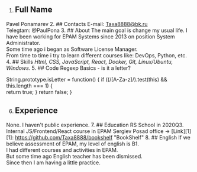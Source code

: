 1. ## Full Name
 Pavel Ponamarev
2. ## Contacts
 E-mail: Taxa8888@bk.ru  
 Telegtam: @PaulPona
3. ## About
 The main goal is change my usual life. I have been working for EPAM Systems since 2013 on position System Administrator.  
Some time ago i began as Software License Manager.  
From time to time i try to learn different courses like: DevOps, Python, etc.
4. ## Skills
 *Html, CSS, JavaScript, React, Docker, Git, Linux/Ubuntu, Windows.*
5. ## Code
 Regexp Basics - is it a letter?  

  String.prototype.isLetter = function() {
    if ((/[A-Za-z]/).test(this) && this.length === 1) {      
      return true;
    } return false;
  }  

6. ## Experience
 None. I haven't public experience.
7. ## Education
 RS School in 2020Q3. Internal JS/Frontend/React course in EPAM Sergiev Posad office -> [Link][1]
[1]: https://github.com/Taxa8888/bookshelf    "BookShelf"
8. ## English 
 If we believe assessment of EPAM, my level of english is B1.  
I had different courses and activities in EPAM.  
But some time ago English teacher has been dismissed.  
Since then I am having a little practice.

